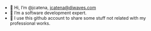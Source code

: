 - 👋 Hi, I’m @jcatena, jcatena@diwaves.com
- 👀 I’m a software development expert.
- 🌱 I use this github account to share some stuff not related with my professional works.
